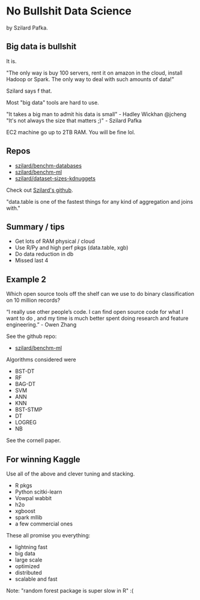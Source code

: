 # No Bullshit Data Science

by Szilard Pafka.

## Big data is bullshit

It is.

"The only way is buy 100 servers, rent it on amazon in the cloud,
install Hadoop or Spark. The only way to deal with such amounts of 
data!"

Szilard says f that. 

Most "big data" tools are hard to use.

"It takes a big man to admit his data is small" - Hadley Wickhan @jcheng
"It's not always the size that matters ;)" - Szilard Pafka

EC2 machine go up to 2TB RAM. You will be fine lol.

## Repos

* [szilard/benchm-databases](https://github.com/szilard/benchm-databases)
* [szilard/benchm-ml](https://github.com/szilard/benchm-ml)
* [szilard/dataset-sizes-kdnuggets](https://github.com/szilard/dataset-sizes-kdnuggets)

Check out [Szilard's github](https://github.com/szilard).

"data.table is one of the fastest things for any kind of aggregation and joins with."

## Summary / tips

* Get lots of RAM physical / cloud
* Use R/Py and high perf pkgs (data.table, xgb)
* Do data reduction in db
* Missed last 4

## Example 2

Which open source tools off the shelf can we use to do binary classification
on 10 million records?

“I really use other people’s code. I can find open source code for what I want to do , and my time is much better spent doing research and feature engineering.” - Owen Zhang

See the github repo:

* [szilard/benchm-ml](https://github.com/szilard/benchm-ml)

Algorithms considered were

* BST-DT
* RF
* BAG-DT
* SVM
* ANN
* KNN
* BST-STMP
* DT
* LOGREG
* NB

See the cornell paper.

## For winning Kaggle

Use all of the above and clever tuning and stacking.

* R pkgs
* Python scitki-learn
* Vowpal wabbit
* h2o
* xgboost
* spark mllib
* a few commercial ones

These all promise you everything:

* lightning fast
* big data
* large scale
* optimized
* distributed
* scalable and fast

Note: "random forest package is super slow in R" :(
